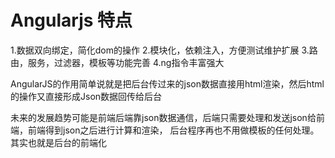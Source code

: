 # Angularjs 特点

1.数据双向绑定，简化dom的操作
2.模块化，依赖注入，方便测试维护扩展
3.路由，服务，过滤器，模板等功能完善
4.ng指令丰富强大


AngularJS的作用简单说就是把后台传过来的json数据直接用html渲染，然后html的操作又直接形成Json数据回传给后台

未来的发展趋势可能是前端后端靠json数据通信，后端只需要处理和发送json给前端，前端得到json之后进行计算和渲染，
后台程序再也不用做模板的任何处理。其实也就是后台的前端化
